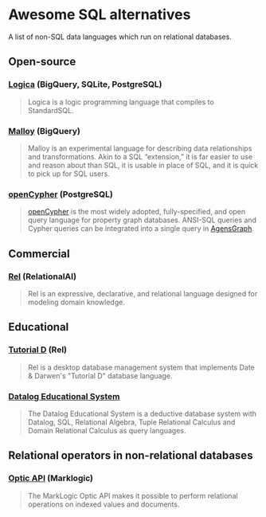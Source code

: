 # Awesome SQL alternatives
A list of non-SQL data languages which run on relational databases.

## Open-source

### [Logica](https://github.com/EvgSkv/logica) (BigQuery, SQLite, PostgreSQL)
> Logica is a logic programming language that compiles to StandardSQL.

### [Malloy](https://github.com/looker-open-source/malloy) (BigQuery)
> Malloy is an experimental language for describing data relationships and transformations. Akin to a SQL “extension,” it is far easier to use and reason about than SQL, it is usable in place of SQL, and it is quick to pick up for SQL users.

### [openCypher](https://github.com/bitnine-oss/agensgraph) (PostgreSQL)
> [openCypher](http://opencypher.org/) is the most widely adopted, fully-specified, and open query language for property graph databases. ANSI-SQL queries and Cypher queries can be integrated into a single query in [AgensGraph](https://bitnine.net/agensgraph/).

## Commercial

### [Rel](https://docs.relational.ai/rel/intro/overview/) (RelationalAI)

> Rel is an expressive, declarative, and relational language designed for modeling domain knowledge.

## Educational

### [Tutorial D](https://github.com/DaveVoorhis/Rel) (Rel)
> Rel is a desktop database management system that implements Date & Darwen's "Tutorial D" database language.

### [Datalog Educational System](http://des.sourceforge.net/)
> The Datalog Educational System is a deductive database system with Datalog, SQL, Relational Algebra, Tuple Relational Calculus and Domain Relational Calculus as query languages. 

## Relational operators in non-relational databases

### [Optic API](https://docs.marklogic.com/guide/app-dev/OpticAPI) (Marklogic)
> The MarkLogic Optic API makes it possible to perform relational operations on indexed values and documents.

